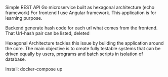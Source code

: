 
Simple REST API Go microservice built as hexagonal architecture (echo framework)
For frontend I use Angular framework. This application is for learning purpose.

Backend generate hash code for each url what comes from the frontend.
That Url-hash pair can be listed, deleted

Hexagonal Architecture tackles this issue by building the application around the core. The main objective is to create fully testable systems that can be driven equally by users, programs and batch scripts in isolation of database.


Install:
docker-compose up
